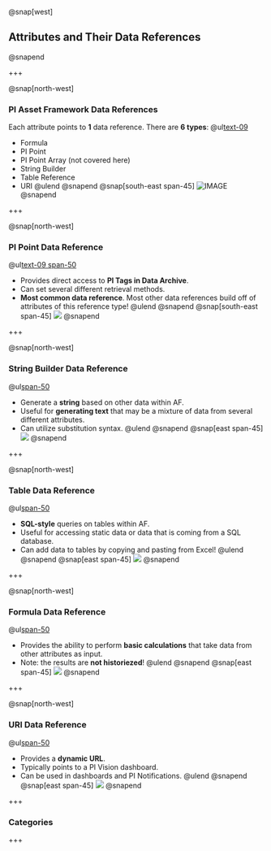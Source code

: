@snap[west]
## Attributes and Their Data References
@snapend

+++

@snap[north-west]
### PI Asset Framework Data References
Each attribute points to **1** data reference. There are **6 types**:
@ul[text-09](false)
- Formula
- PI Point
- PI Point Array (not covered here)
- String Builder
- Table Reference
- URI
@ulend
@snapend
@snap[south-east span-45]
![IMAGE](assets/img/pse-data-references.png)
@snapend

+++

@snap[north-west]
### PI Point Data Reference
@ul[text-09 span-50](false)
- Provides direct access to **PI Tags in Data Archive**.
- Can set several different retrieval methods.
- **Most common data reference**. Most other data references build off of attributes of this reference type!
@ulend
@snapend
@snap[south-east span-45]
![](assets\img\pse-pi-point-data-reference.png)
@snapend

+++

@snap[north-west]
### String Builder Data Reference
@ul[span-50](false)
- Generate a **string** based on other data within AF.
- Useful for **generating text** that may be a mixture of data from several different attributes.
- Can utilize substitution syntax.
@ulend
@snapend
@snap[east span-45]
![](assets\img\pse-string-builder-data-reference.png)
@snapend

+++

@snap[north-west]
### Table Data Reference
@ul[span-50](false)
- **SQL-style** queries on tables within AF.
- Useful for accessing static data or data that is coming from a SQL database.
- Can add data to tables by copying and pasting from Excel!
@ulend
@snapend
@snap[east span-45]
![](assets\img\pse-table-data-reference.png)
@snapend

+++

@snap[north-west]
### Formula Data Reference
@ul[span-50](false)
- Provides the ability to perform **basic calculations** that take data from other attributes as input.
- Note: the results are **not historiezed**!
@ulend
@snapend
@snap[east span-45]
![](assets\img\pse-formula-data-reference.png)
@snapend

+++

@snap[north-west]
### URI Data Reference
@ul[span-50](false)
- Provides a **dynamic URL**.
- Typically points to a PI Vision dashboard.
- Can be used in dashboards and PI Notifications.
@ulend
@snapend
@snap[east span-45]
![](assets\img\pse-uri-data-reference.png)
@snapend

+++

### Categories

+++

